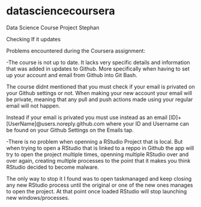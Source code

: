 # datasciencecoursera
Data Science Course Project Stephan

Checking If it updates

Problems encountered during the Coursera assignment:

-The course is not up to date. It lacks very specific details and information that was added in updates to Github. More specifically when having to set up your account and email from Github into Git Bash.

The course didnt mentioned that you must check if your email is privated on your Github settings or not. When making your new account your email will be private, meaning that any pull and push actions made using your regular email will not happen.

Instead if your email is privated you must use instead as an email [ID]+[UserName]@users.noreply.github.com where your ID and Username can be found on your Github Settings on the Emails tap.

-There is no problem when openning a RStudio Project that is local. But when trying to open a RStudio that is linked to a reppo in Github the app will try to open the project multiple times, openning multiple RStudio over and over again, creating multiple processes to the point that it makes you think RStudio decided to become malware.

The only way to stop it I found was to open taskmanaged and keep closing any new RStudio process until the original or one of the new ones manages to open the project. At that point once loaded RStudio will stop launching new windows/processes.
